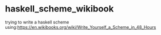 # haskell_scheme_wikibook
trying to write a haskell scheme using:https://en.wikibooks.org/wiki/Write_Yourself_a_Scheme_in_48_Hours
